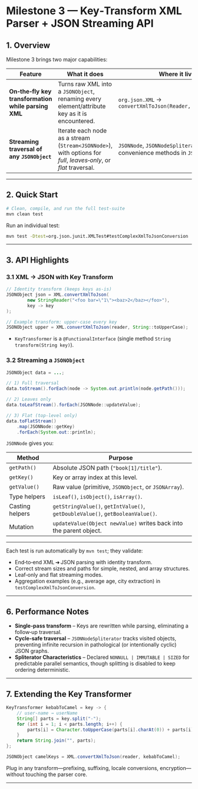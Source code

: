 # Milestone 3 &mdash; Key‑Transform XML Parser + JSON Streaming API

## 1. Overview

Milestone 3 brings two major capabilities:

| Feature                                             | What it does                                                                                                     | Where it lives                                                             |
| --------------------------------------------------- | ---------------------------------------------------------------------------------------------------------------- | -------------------------------------------------------------------------- |
| **On‑the‑fly key transformation while parsing XML** | Turns raw XML into a `JSONObject`, renaming every element/attribute key as it is encountered.                    | `org.json.XML` → `convertXmlToJson(Reader, KeyTransformer)`                |
| **Streaming traversal of any `JSONObject`**         | Iterate each node as a stream (`Stream<JSONNode>`), with options for _full_, _leaves‑only_, or _flat_ traversal. | `JSONNode`, `JSONNodeSpliterator`, and convenience methods in `JSONObject` |

---

## 2. Quick Start

```bash
# Clean, compile, and run the full test‑suite
mvn clean test
```

Run an individual test:

```bash
mvn test -Dtest=org.json.junit.XMLTest#testComplexXmlToJsonConversion
```

---

## 3. API Highlights

### 3.1 XML → JSON with Key Transform

```java
// Identity transform (keeps keys as‑is)
JSONObject json = XML.convertXmlToJson(
        new StringReader("<foo bar=\"1\"><baz>2</baz></foo>"),
        key -> key
);

// Example transform: upper‑case every key
JSONObject upper = XML.convertXmlToJson(reader, String::toUpperCase);
```

- `KeyTransformer` is a `@FunctionalInterface` (single method `String transform(String key)`).

### 3.2 Streaming a `JSONObject`

```java
JSONObject data = ...;

// 1) Full traversal
data.toStream().forEach(node -> System.out.println(node.getPath()));

// 2) Leaves only
data.toLeafStream().forEach(JSONNode::updateValue);

// 3) Flat (top‑level only)
data.toFlatStream()
    .map(JSONNode::getKey)
    .forEach(System.out::println);
```

`JSONNode` gives you:

| Method          | Purpose                                                                       |
| --------------- | ----------------------------------------------------------------------------- |
| `getPath()`     | Absolute JSON path (`"book[1]/title"`).                                       |
| `getKey()`      | Key or array index at this level.                                             |
| `getValue()`    | Raw value (primitive, `JSONObject`, or `JSONArray`).                          |
| Type helpers    | `isLeaf()`, `isObject()`, `isArray()`.                                        |
| Casting helpers | `getStringValue()`, `getIntValue()`, `getDoubleValue()`, `getBooleanValue()`. |
| Mutation        | `updateValue(Object newValue)` writes back into the parent object.            |

---

Each test is run automatically by `mvn test`; they validate:

- End‑to‑end XML ➜ JSON parsing with identity transform.
- Correct stream sizes and paths for simple, nested, and array structures.
- Leaf‑only and flat streaming modes.
- Aggregation examples (e.g., average age, city extraction) in `testComplexXmlToJsonConversion`.

---

## 6. Performance Notes

- **Single‑pass transform** – Keys are rewritten while parsing, eliminating a follow‑up traversal.
- **Cycle‑safe traversal** – `JSONNodeSpliterator` tracks visited objects, preventing infinite recursion in pathological (or intentionally cyclic) JSON graphs.
- **Spliterator Characteristics** – Declared `NONNULL | IMMUTABLE | SIZED` for predictable parallel semantics, though splitting is disabled to keep ordering deterministic.

---

## 7. Extending the Key Transformer

```java
KeyTransformer kebabToCamel = key -> {
    // user-name → userName
    String[] parts = key.split("-");
    for (int i = 1; i < parts.length; i++) {
        parts[i] = Character.toUpperCase(parts[i].charAt(0)) + parts[i].substring(1);
    }
    return String.join("", parts);
};

JSONObject camelKeys = XML.convertXmlToJson(reader, kebabToCamel);
```

Plug in any transform—prefixing, suffixing, locale conversions, encryption—without touching the parser core.

---

